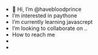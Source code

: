 - 👋 Hi, I’m @havebloodprince
-  I’m interested in paythone
-  I’m currently learning javascrept 
-  I’m looking to collaborate on ..
-  How to reach me 
- 
- 

<!---
havebloodprince/havebloodprince is a ✨ special ✨ repository because its `README.md` (this file) appears on your GitHub profile.
You can click the Preview link to take a look at your changes.
--->
